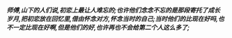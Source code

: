 ***师傅,山下的人们说,初恋上最让人难忘的;也许他们念念不忘的是那段寄托了成长岁月,把初恋放在回忆里,借由怀念对方,怀念当时的自己;当时他们的比现在好吗,也不一定比现在好啊,但是他们的好,也许再也不会给第二个人这么多了;***